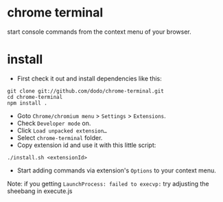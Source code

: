# chrome terminal

start console commands from the context menu of your browser.

# install

* First check it out and install dependencies like this:

```shell
git clone git://github.com/dodo/chrome-terminal.git
cd chrome-terminal
npm install .
```

* Goto `Chrome/chromium menu` > `Settings` > `Extensions`.
* Check `Developer mode` on.
* Click `Load unpacked extension…`
* Select `chrome-terminal` folder.
* Copy extension id and use it with this little script:

```shell
./install.sh <extensionId>
```

* Start adding commands via extension's `Options` to your context menu.

Note: if you getting `LaunchProcess: failed to execvp:` try adjusting the sheebang in execute.js
